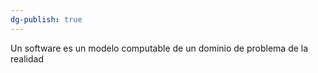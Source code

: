 ```yaml
---
dg-publish: true
---
```

Un software es un modelo computable de un dominio de problema de la realidad
